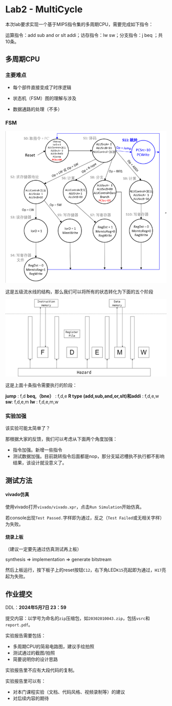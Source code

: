 # Lab2 - MultiCycle

本次lab要求实现一个基于MIPS指令集的多周期CPU，需要完成如下指令：

运算指令：add sub and or slt addi；访存指令：lw sw；分支指令：j beq ；共10条。

## 多周期CPU

###  主要难点

- 每个部件直接变成了时序逻辑

- 状态机（FSM）图的理解与涉及

- 数据通路的处理（不多）

### FSM

![image-20240408002600104](image/image-20240408002600104.png)

这是五级流水线的结构，那么我们可以将所有的状态转化为下面的五个阶段



![](image/pipeline.png)

这是上面十条指令需要执行的阶段：

**jump** : f,d
**beq,（bne）** : f,d,e
**R type (add,sub,and,or,slt)和addi** : f,d,e,w
**sw**: f,d,e,m
**lw** : f,d,e,m,w

### 实验加强

该实验可能太简单了？

那根据大家的反馈，我们可以考虑从下面两个角度加强：

- 指令加强。新增一些指令
- 测试数据加强。目前跳转指令后面都是nop，那分支延迟槽执不执行都不影响结果，该设计就没意义了。

## 测试方法

#### vivado仿真

使用vivado打开`vivado/vivado.xpr`，点击`Run Simulation`开始仿真。

若console出现`Test Passed.`字样即为通过，反之（`Test Failed`或无相关字样）为失败。

#### 烧录上板

（建议一定要先通过仿真测试再上板）

synthesis => implementation => generate bitstream

然后上板运行，按下板子上的reset按钮`C12`，右下角LED`K15`亮起即为通过，`H17`亮起为失败。

## 作业提交

DDL：**2024年5月7日 23：59**

提交内容：以学号为命名的`zip`压缩包，如`20302010043.zip`，包括`vsrc`和`report.pdf`。

实验报告需要包括：

- 多周期CPU的简易电路图，建议手绘拍照
- 测试通过的截图/拍照
- 简要说明你的设计思路

实验报告里不应有大段代码的复制。

实验报告里可以有：

- 对本门课程实验（文档、代码风格、视频录制等）的建议
- 对后续内容的期待


